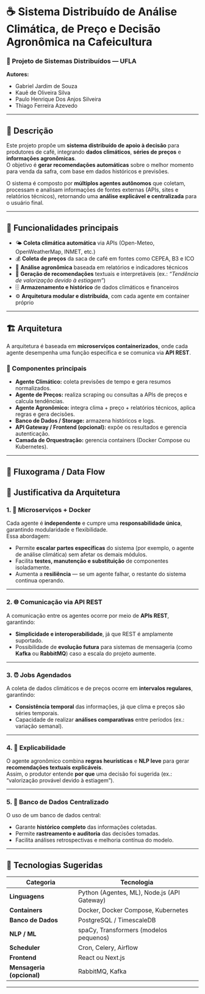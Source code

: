 # ☕ Sistema Distribuído de Análise Climática, de Preço e Decisão Agronômica na Cafeicultura

### 🧠 Projeto de Sistemas Distribuídos — UFLA  
**Autores:**  
- Gabriel Jardim de Souza  
- Kauê de Oliveira Silva  
- Paulo Henrique Dos Anjos Silveira  
- Thiago Ferreira Azevedo  

---

## 📄 Descrição

Este projeto propõe um **sistema distribuído de apoio à decisão** para produtores de café, integrando **dados climáticos**, **séries de preços** e **informações agronômicas**.  
O objetivo é **gerar recomendações automáticas** sobre o melhor momento para venda da safra, com base em dados históricos e previsões.  

O sistema é composto por **múltiplos agentes autônomos** que coletam, processam e analisam informações de fontes externas (APIs, sites e relatórios técnicos), retornando uma **análise explicável e centralizada** para o usuário final.  

---

## 🚀 Funcionalidades principais

- 🌤️ **Coleta climática automática** via APIs (Open-Meteo, OpenWeatherMap, INMET, etc.)  
- 💰 **Coleta de preços** da saca de café em fontes como CEPEA, B3 e ICO  
- 🌱 **Análise agronômica** baseada em relatórios e indicadores técnicos  
- 🧾 **Geração de recomendações** textuais e interpretáveis (ex.: *“Tendência de valorização devido à estiagem”*)  
- 🗄️ **Armazenamento e histórico** de dados climáticos e financeiros  
- ⚙️ **Arquitetura modular e distribuída**, com cada agente em container próprio  

---

## 🏗️ Arquitetura

A arquitetura é baseada em **microserviços containerizados**, onde cada agente desempenha uma função específica e se comunica via **API REST**.  

### 🔹 Componentes principais

- **Agente Climático:** coleta previsões de tempo e gera resumos normalizados.  
- **Agente de Preços:** realiza scraping ou consultas a APIs de preços e calcula tendências.  
- **Agente Agronômico:** integra clima + preço + relatórios técnicos, aplica regras e gera decisões.  
- **Banco de Dados / Storage:** armazena históricos e logs.  
- **API Gateway / Frontend (opcional):** expõe os resultados e gerencia autenticação.  
- **Camada de Orquestração:** gerencia containers (Docker Compose ou Kubernetes).  

---

## 🧩 Fluxograma / Data Flow


## 🧠 Justificativa da Arquitetura

### 1. 🧩 Microserviços + Docker
Cada agente é **independente** e cumpre uma **responsabilidade única**, garantindo modularidade e flexibilidade.  
Essa abordagem:
- Permite **escalar partes específicas** do sistema (por exemplo, o agente de análise climática) sem afetar os demais módulos.  
- Facilita **testes, manutenção e substituição** de componentes isoladamente.  
- Aumenta a **resiliência** — se um agente falhar, o restante do sistema continua operando.  

---

### 2. 🌐 Comunicação via API REST
A comunicação entre os agentes ocorre por meio de **APIs REST**, garantindo:
- **Simplicidade e interoperabilidade**, já que REST é amplamente suportado.  
- Possibilidade de **evolução futura** para sistemas de mensageria (como **Kafka** ou **RabbitMQ**) caso a escala do projeto aumente.  

---

### 3. ⏰ Jobs Agendados
A coleta de dados climáticos e de preços ocorre em **intervalos regulares**, garantindo:
- **Consistência temporal** das informações, já que clima e preços são séries temporais.  
- Capacidade de realizar **análises comparativas** entre períodos (ex.: variação semanal).  

---

### 4. 🧩 Explicabilidade
O agente agronômico combina **regras heurísticas** e **NLP leve** para gerar **recomendações textuais explicáveis**.  
Assim, o produtor entende **por que** uma decisão foi sugerida (ex.: “valorização provável devido à estiagem”).  

---

### 5. 💾 Banco de Dados Centralizado
O uso de um banco de dados central:
- Garante **histórico completo** das informações coletadas.  
- Permite **rastreamento e auditoria** das decisões tomadas.  
- Facilita análises retrospectivas e melhoria contínua do modelo.  

---

## 🧰 Tecnologias Sugeridas

| **Categoria** | **Tecnologia** |
|----------------|----------------|
| **Linguagens** | Python (Agentes, ML), Node.js (API Gateway) |
| **Containers** | Docker, Docker Compose, Kubernetes |
| **Banco de Dados** | PostgreSQL / TimescaleDB |
| **NLP / ML** | spaCy, Transformers (modelos pequenos) |
| **Scheduler** | Cron, Celery, Airflow |
| **Frontend** | React ou Next.js |
| **Mensageria (opcional)** | RabbitMQ, Kafka |

---
